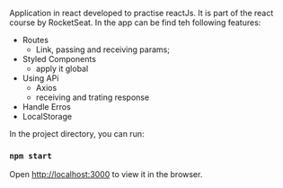 Application in react developed to practise reactJs.
It is part of the react course by RocketSeat.
In the app can be find teh following features:
 - Routes
   - Link, passing and receiving params;
 - Styled Components
   - apply it global
 - Using APi
   - Axios
   - receiving and trating response
 - Handle Erros
 - LocalStorage

In the project directory, you can run:
### `npm start`
Open [http://localhost:3000](http://localhost:3000) to view it in the browser.

